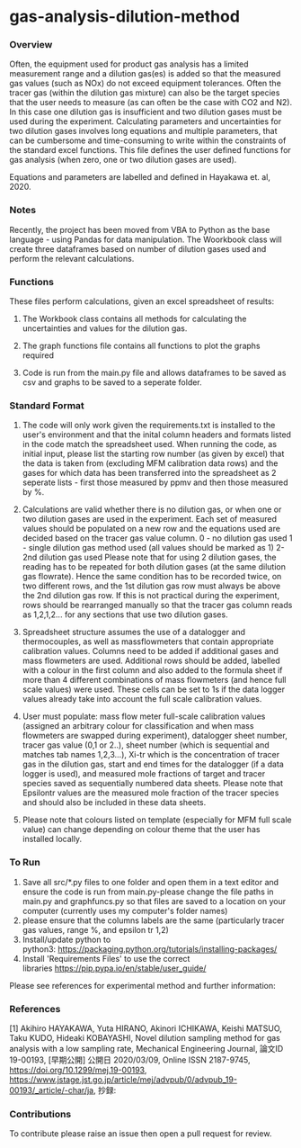 # gas-analysis-dilution-method

### Overview
Often, the equipment used for product gas analysis has a limited measurement range and a dilution gas(es) is added so that the measured gas values (such as NOx) do not exceed equipment tolerances. Often the tracer gas (within the dilution gas mixture) can also be the target species that the user needs to measure (as can often be the case with CO2 and N2). In this case one dilution gas is insufficient and two dilution gases must be used during the experiment. Calculating parameters and uncertainties for two dilution gases involves long equations and multiple parameters, that can be cumbersome and time-consuming to write within the constraints of the standard excel functions. This file defines the user defined functions for gas analysis (when zero, one or two dilution gases are used).

Equations and parameters are labelled and defined in Hayakawa et. al, 2020. 

### Notes
Recently, the project has been moved from VBA to Python as the base language - using Pandas for data manipulation. The Woorkbook class will create three dataframes based on number of dilution gases used and perform the relevant calculations. 

### Functions
These files perform calculations, given an excel spreadsheet of results:

1. The Workbook class contains all methods for calculating the uncertainties and values for the dilution gas. 

2. The graph functions file contains all functions to plot the graphs required

3. Code is run from the main.py file and allows dataframes to be saved as csv and graphs to be saved to a seperate folder.  

### Standard Format 
1. The code will only work given the requirements.txt is installed to the user's environment and that the inital column headers and formats listed in the code match the spreadsheet used. When running the code, as initial input, please list the starting row number (as given by excel) that the data is taken from (excluding MFM calibration data rows) and the gases for which data has been transferred into the spreadsheet as 2 seperate lists - first those measured by ppmv and then those measured by %. 

2. Calculations are valid whether there is no dilution gas, or when one or two dilution gases are used in the experiment. Each set of measured values should be populated on a new row and the equations used are decided based on the tracer gas value column. 
0 - no dilution gas used
1 - single dilution gas method used (all values should be marked as 1)
2- 2nd dilution gas used
Please note that for using 2 dilution gases, the reading has to be repeated for both dilution gases (at the same dilution gas flowrate). Hence the same condition has to be recorded twice, on two different rows, and the 1st dilution gas row must always be above the 2nd dilution gas row. If this is not practical during the experiment, rows should be rearranged manually so that the tracer gas column reads as 1,2,1,2... for any sections that use two dilution gases. 

3. Spreadsheet structure assumes the use of a datalogger and thermocouples, as well as massflowmeters that contain appropriate calibration values. Columns need to be added if additional gases and mass flowmeters are used. Additional rows should be added, labelled with a colour in the first column and also added to the formula sheet if more than 4 different combinations of mass flowmeters (and hence full scale values) were used. These cells can be set to 1s if the data logger values already take into account the full scale calibration values. 

4. User must populate: mass flow meter full-scale calibration values (assigned an arbitrary colour for classification and when mass flowmeters are swapped during experiment), datalogger sheet number, tracer gas value (0,1 or 2..), sheet number (which is sequential and matches tab names 1,2,3...), Xi-tr which is the concentration of tracer gas in the dilution gas, start and end times for the datalogger (if a data logger is used), and measured mole fractions of target and tracer species saved as sequentially numbered data sheets. Please note that Epsilontr values are the measured mole fraction of the tracer species and should also be included in these data sheets. 

5. Please note that colours listed on template (especially for MFM full scale value) can change depending on colour theme that the user has installed locally. 

### To Run
1. Save all src/*.py files to one folder and open them in a text editor and ensure the code is run from main.py-please change the file paths in main.py and graphfuncs.py so that files are saved to a location on your computer (currently uses my computer's folder names)
2. please ensure that the columns labels are the same (particularly tracer gas values, range %, and epsilon tr 1,2)
3. Install/update python to python3: https://packaging.python.org/tutorials/installing-packages/
4. Install 'Requirements Files' to use the correct libraries https://pip.pypa.io/en/stable/user_guide/

Please see references for experimental method and further information:
### References 
<a id="1">[1]</a> Akihiro HAYAKAWA, Yuta HIRANO, Akinori ICHIKAWA, Keishi MATSUO, Taku KUDO, Hideaki KOBAYASHI, Novel dilution sampling method for gas analysis with a low sampling rate, Mechanical Engineering Journal, 論文ID 19-00193, [早期公開] 公開日 2020/03/09, Online ISSN 2187-9745, https://doi.org/10.1299/mej.19-00193, https://www.jstage.jst.go.jp/article/mej/advpub/0/advpub_19-00193/_article/-char/ja, 抄録:

### Contributions
To contribute please raise an issue then open a pull request for review.
